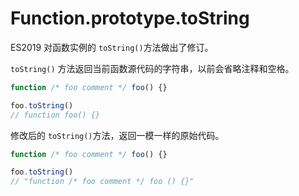 # Function.prototype.toString

ES2019 对函数实例的 `toString()`方法做出了修订。

`toString()` 方法返回当前函数源代码的字符串，以前会省略注释和空格。

```javascript
function /* foo comment */ foo() {}

foo.toString()
// function foo() {}
```

修改后的 `toString()`方法，返回一模一样的原始代码。

```javascript
function /* foo comment */ foo() {}

foo.toString()
// "function /* foo comment */ foo () {}"
```
